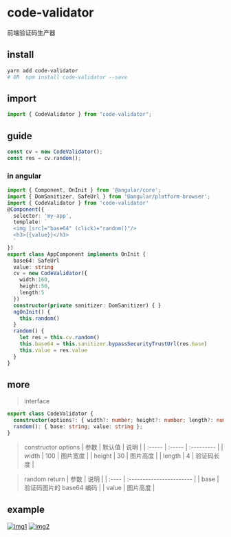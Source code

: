 # code-validator

前端验证码生产器

## install

```bash
yarn add code-validator
# OR  npm install code-validator --save
```

## import

```js
import { CodeValidator } from "code-validator";
```

## guide

```js
const cv = new CodeValidator();
const res = cv.random();
```

### in angular

```ts
import { Component, OnInit } from '@angular/core';
import { DomSanitizer, SafeUrl } from '@angular/platform-browser';
import { CodeValidator } from 'code-validator'
@Component({
  selector: 'my-app',
  template: `
  <img [src]="base64" (click)="random()"/>
  <h3>{{value}}</h3>
  `
})
export class AppComponent implements OnInit {
  base64: SafeUrl
  value: string
  cv = new CodeValidator({
    width:160,
    height:50,
    length:5
  })
  constructor(private sanitizer: DomSanitizer) { }
  ngOnInit() {
    this.random()
  }
  random() {
    let res = this.cv.random()
    this.base64 = this.sanitizer.bypassSecurityTrustUrl(res.base)
    this.value = res.value
  }
}
```

## more

> interface

```ts
export class CodeValidator {
  constructor(options?: { width?: number; height?: number; length?: number });
  random(): { base: string; value: string };
}
```

> constructor options
| 参数   | 默认值 | 说明       |
| :----- | :----- | :--------- |
| width  | 100    | 图片宽度   |
| height | 30     | 图片高度   |
| length | 4      | 验证码长度 |

> random return
| 参数  | 说明                     |
| :---- | :----------------------- |
| base  | 验证码图片的 base64 编码 |
| value | 图片高度                 |

## example

[![img1](./doc/code.png)](https://stackblitz.com/edit/code-validator)
[![img2](./doc/code1.png)](https://stackblitz.com/edit/code-validator)
